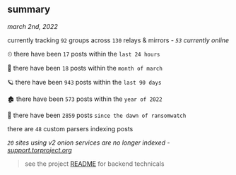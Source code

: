 
## summary
_march 2nd, 2022_

currently tracking `92` groups across `130` relays & mirrors - _`53` currently online_

⏲ there have been `17` posts within the `last 24 hours`

🦈 there have been `18` posts within the `month of march`

🪐 there have been `943` posts within the `last 90 days`

🏚 there have been `573` posts within the `year of 2022`

🦕 there have been `2859` posts `since the dawn of ransomwatch`

there are `48` custom parsers indexing posts

_`20` sites using v2 onion services are no longer indexed - [support.torproject.org](https://support.torproject.org/onionservices/v2-deprecation/)_

> see the project [README](https://github.com/thetanz/ransomwatch#ransomwatch--) for backend technicals
